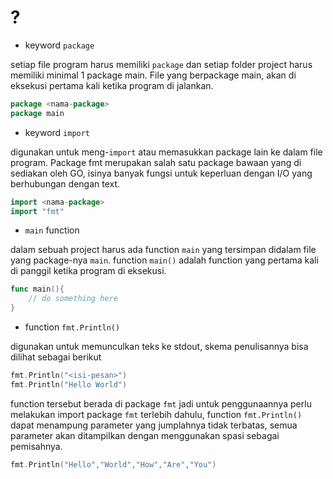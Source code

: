 # ?

- keyword `package`

setiap file program harus memiliki `package` dan setiap folder project harus memiliki minimal 1 package main. File yang berpackage main, akan di eksekusi pertama kali ketika program di jalankan.

```go
package <nama-package>
package main
```

- keyword `import`

digunakan untuk meng-`import` atau memasukkan package lain ke dalam file program. Package fmt merupakan salah satu package bawaan yang di sediakan oleh GO, isinya banyak fungsi untuk keperluan dengan I/O yang berhubungan dengan text.

```go
import <nama-package>
import "fmt"
```

- `main` function

dalam sebuah project harus ada function `main` yang tersimpan didalam file yang package-nya `main`. function `main()` adalah function yang pertama kali di panggil ketika program di eksekusi.

```go
func main(){
    // do something here
}
```

- function `fmt.Println()`

digunakan untuk memunculkan teks ke stdout, skema penulisannya bisa dilihat sebagai berikut

```go
fmt.Println("<isi-pesan>")
fmt.Println("Hello World")
```

function tersebut berada di package `fmt` jadi untuk penggunaannya perlu melakukan import package `fmt` terlebih dahulu, function `fmt.Println()` dapat menampung parameter yang jumplahnya tidak terbatas, semua parameter akan ditampilkan dengan menggunakan spasi sebagai pemisahnya.

```go
fmt.Println("Hello","World","How","Are","You")
```
